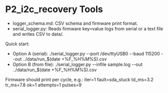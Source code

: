 # P2_i2c_recovery Tools

- logger_schema.md: CSV schema and firmware print format.
- serial_logger.py: Reads firmware key=value logs from serial or a text file and writes CSV to data/.

Quick start:
- Option A (serial):
  ./serial_logger.py --port /dev/ttyUSB0 --baud 115200 --out ../data/run_$(date +%F_%H%M%S).csv
- Option B (from file):
  ./serial_logger.py --infile sample.log --out ../data/run_$(date +%F_%H%M%S).csv

Firmware should print per cycle, e.g.:
  iter=1 fault=sda_stuck td_ms=3.2 tr_ms=7.8 ok=1 attempts=1 pulses=9
